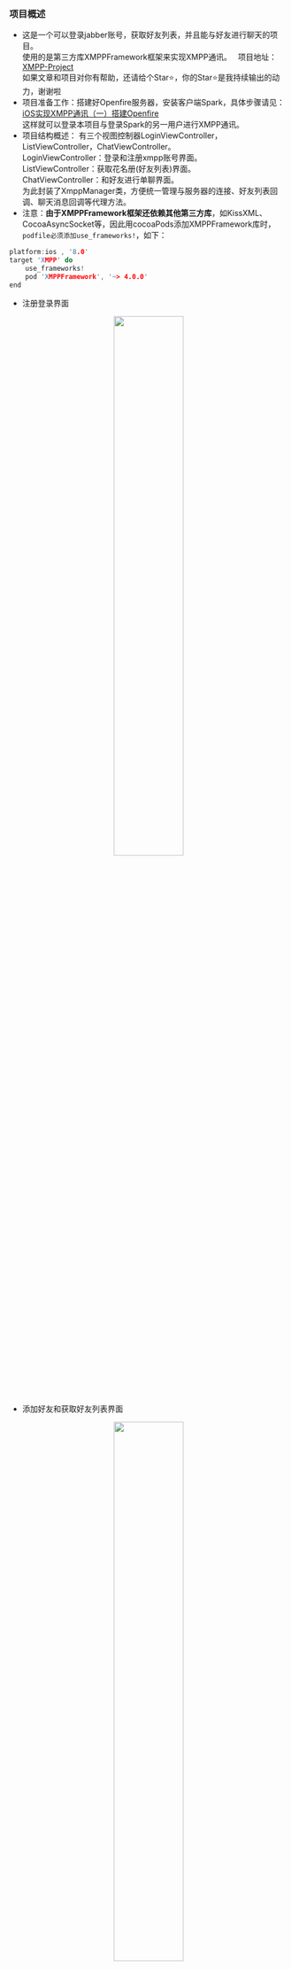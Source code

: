 ### 项目概述
- 这是一个可以登录jabber账号，获取好友列表，并且能与好友进行聊天的项目。   
使用的是第三方库XMPPFramework框架来实现XMPP通讯。   
项目地址：[XMPP-Project](https://github.com/Johncahong/XMPP-Project)    
如果文章和项目对你有帮助，还请给个Star⭐️，你的Star⭐️是我持续输出的动力，谢谢啦
- 项目准备工作：搭建好Openfire服务器，安装客户端Spark，具体步骤请见：[iOS实现XMPP通讯（一）搭建Openfire](https://johncahong.github.io/2021/09/03/iOS-XMPP-communication-with-building-Openfire/)  
这样就可以登录本项目与登录Spark的另一用户进行XMPP通讯。
- 项目结构概述：
有三个视图控制器LoginViewController，ListViewController，ChatViewController。  
LoginViewController：登录和注册xmpp账号界面。  
ListViewController：获取花名册(好友列表)界面。  
ChatViewController：和好友进行单聊界面。  
为此封装了XmppManager类，方便统一管理与服务器的连接、好友列表回调、聊天消息回调等代理方法。
- 注意：**由于XMPPFramework框架还依赖其他第三方库**，如KissXML、CocoaAsyncSocket等，因此用cocoaPods添加XMPPFramework库时，`podfile必须添加use_frameworks!`，如下：
```c
platform:ios , '8.0'
target 'XMPP' do
    use_frameworks!
    pod 'XMPPFramework', '~> 4.0.0'
end
```
- 注册登录界面        
<div align=center><img width="50%" src="https://img-blog.csdnimg.cn/cb1aa9cb0f03491480ac941d87ecd43c.jpg"/></div>

- 添加好友和获取好友列表界面        
<div align=center><img width="50%" src="https://img-blog.csdnimg.cn/3d35c433419d4b0bb45da305029eeaa1.png"/></div>

- 与好友聊天界面    
<div align=center><img width="50%" src="https://img-blog.csdnimg.cn/f74f1fad02064b72b5a2764cfb8139ef.jpg"/></div>

- 更多项目的描述请看：[OS实现XMPP通讯（二）XMPP编程](https://johncahong.github.io/2021/09/05/iOS-XMPP-communication-with-XMPP-programming)
